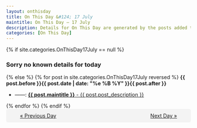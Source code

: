 ```yaml
---
layout: onthisday
title: On This Day &#124; 17 July
maintitle: On This Day — 17 July
description: Details for On This Day are generated by the posts added to the website so the content is subject to changes/updates over time.
categories: [On This Day]
---
```


{% if site.categories.OnThisDay17July == null %}
<h3>Sorry no known details for today</h3>
{% else %}
{% for post in site.categories.OnThisDay17July reversed %}
<strong>{{ post.before }}{{ post.date | date: "%e %B %Y" }}{{ post.after }}</strong>
<ul>
<li> ——: <a class="{{ post.class }}" href="{{ post.url }}"><strong>{{ post.maintitle }}</strong> - {{ post.post_description }}</a></li>
</ul>
{% endfor %}
{% endif %}
<br />
<div style="background-color: #f3f3f3; padding: 10px; border-radius: 5px; text-align: center; display: flex; justify-content: space-evenly;">
<a href="/onthisday/07/07-16">« Previous Day</a>
<span style="visibility:hidden;">[ Visit Leap Year February 29 ]</span>
<a href="/onthisday/07/07-18">Next Day »</a>
</div>
